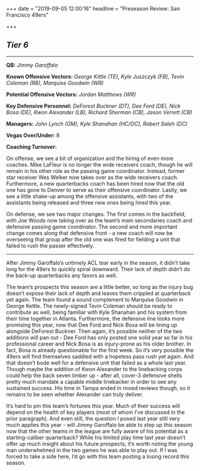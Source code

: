 +++
date = "2019-09-05 12:00:16"
headline = "Preseason Review: San Francisco 49ers"

+++
## **_Tier 6_**

***

**QB:** _Jimmy Garoffalo_

**Known Offensive Vectors:** _George Kittle (TE), Kyle Juszczyk (FB), Tevin Coleman (RB), Marquise Goodwin (WR)_

**Potential Offensive Vectors:** _Jordan Matthews (WR)_

**Key Defensive Personnel:** _DeForest Buckner (DT), Dee Ford (DE), Nick Bosa (DE), Kwon Alexander (LB), Richard Sherman (CB), Jason Verrett (CB)_ 

**Managers:** _John Lynch (GM), Kyle Shanahan (HC/OC), Robert Saleh (DC)_

**Vegas Over/Under:** 8

**Coaching Turnover:**

On offense, we see a bit of organization and the hiring of even more coaches. Mike LaFleur is no longer the wide receivers coach, though he will remain in his other role as the passing game coordinator. Instead, former star receiver Wes Welker now takes over as the wide receivers coach. Furthermore, a new quarterbacks coach has been hired now that the old one has gone to Denver to serve as their offensive coordinator. Lastly, we see a little shake-up among the offensive assistants, with two of the assistants being released and three new ones being hired this year.

On defense, we see two major changes. The first comes in the backfield, with Joe Woods now taking over as the team’s main secondaries coach and defensive passing game coordinator. The second and more important change comes along that defensive front - a new coach will now be overseeing that group after the old one was fired for fielding a unit that failed to rush the passer effectively.

***

After Jimmy Garoffalo’s untimely ACL tear early in the season, it didn’t take long for the 49ers to quickly spiral downward. Their lack of depth didn’t do the back-up quarterbacks any favors as well.

The team’s prospects this season are a little better, so long as the injury bug doesn’t expose their lack of depth and leaves them crippled at quarterback yet again. The team found a sound complement to Marquise Goodwin in George Kettle. The newly-signed Tevin Coleman should be ready to contribute as well, being familiar with Kyle Shanahan and his system from their time together in Atlanta. Furthermore, the defensive line looks more promising this year, now that Dee Ford and Nick Bosa will be lining up alongside DeForest Buckner. Then again, it’s possible neither of the two additions will pan out - Dee Ford has only posted one solid year so far in his professional career and Nick Bosa is as injury-prone as his older brother. In fact, Bosa is already questionable for the first week. So it’s very possible the 49ers will find themselves saddled with a hopeless pass rush yet again. And that doesn’t bode well for a defensive unit that failed as a whole last year. Though maybe the addition of Kwon Alexander to the linebacking corps could help the back seven limber up - after all, cover-3 defensive shells pretty much mandate a capable middle linebacker in order to see any sustained success. His time in Tampa ended in mixed reviews though, so it remains to be seen whether Alexander can truly deliver.

It’s hard to pin this team’s fortunes this year. Much of their success will depend on the health of key players (most of whom I’ve discussed in the prior paragraph). And even still, the question I posed last year still very much applies this year - will Jimmy Garoffalo be able to step up this season now that the other teams in the league are fully aware of his potential as a starting-caliber quarterback? While his limited play time last year doesn’t offer up much insight about his future prospects, it’s worth noting the young man underwhelmed in the two games he was able to play out. If I was forced to take a side here, I’d go with this team posting a losing record this season.